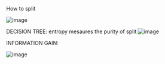 How to split

![image](https://github.com/user-attachments/assets/25799612-a88f-45a4-bf8a-2f67fa3eafa6)

DECISION TREE:
entropy  mesaures the purity of split 
![image](https://github.com/user-attachments/assets/d1e4bd39-3c2f-47e5-a29f-8225007c3f03)

INFORMATION GAIN:

![image](https://github.com/user-attachments/assets/38d50bf1-7f77-4d83-bc81-02eb45d6618f)

